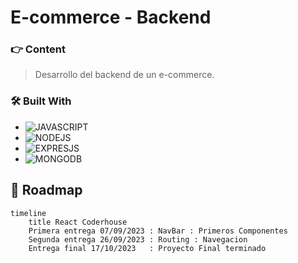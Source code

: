 # E-commerce - Backend
### 👉 Content
 
>
> Desarrollo del backend de un e-commerce.


### 🛠 Built With

* ![JAVASCRIPT](https://img.shields.io/badge/JavaScript-F7DF1E?style=for-the-badge&logo=javascript&logoColor=black)
* ![NODEJS](https://img.shields.io/badge/Node.js-43853D?style=for-the-badge&logo=node.js&logoColor=white)
* ![EXPRESJS](https://img.shields.io/badge/Express.js-404D59?style=for-the-badge)
* ![MONGODB](https://img.shields.io/badge/MongoDB-4EA94B?style=for-the-badge&logo=mongodb&logoColor=white)

##  📅 Roadmap

``` mermaid
timeline
    title React Coderhouse
    Primera entrega 07/09/2023 : NavBar : Primeros Componentes
    Segunda entrega 26/09/2023 : Routing : Navegacion 
    Entrega final 17/10/2023   : Proyecto Final terminado
```
